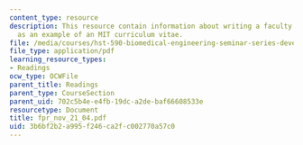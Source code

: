 ```yaml
---
content_type: resource
description: This resource contain information about writing a faculty personnel record
  as an example of an MIT curriculum vitae.
file: /media/courses/hst-590-biomedical-engineering-seminar-series-developing-professional-skills-fall-2006/3b6bf2b2a995f246ca2fc002770a57c0_fpr_nov_21_04.pdf
file_type: application/pdf
learning_resource_types:
- Readings
ocw_type: OCWFile
parent_title: Readings
parent_type: CourseSection
parent_uid: 702c5b4e-e4fb-19dc-a2de-baf66608533e
resourcetype: Document
title: fpr_nov_21_04.pdf
uid: 3b6bf2b2-a995-f246-ca2f-c002770a57c0
---
```

